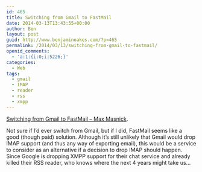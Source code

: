 ```yaml
---
id: 465
title: Switching from Gmail to FastMail
date: 2014-03-13T13:43:55+00:00
author: Ben
layout: post
guid: http://www.benjaminoakes.com/?p=465
permalink: /2014/03/13/switching-from-gmail-to-fastmail/
openid_comments:
  - 'a:1:{i:0;i:5226;}'
categories:
  - Web
tags:
  - gmail
  - IMAP
  - reader
  - rss
  - xmpp
---
```

[Switching from Gmail to FastMail – Max Masnick](http://www.maxmasnick.com/2013/07/19/fastmail/).

Not sure if I&#8217;d ever switch from Gmail, but if I did, FastMail seems like a good (though paid) solution. Although it&#8217;s still unlikely that Gmail would drop IMAP support (and thus any way of exporting email), this would be a service to consider as an alternative if a decision to drop IMAP should happen. Since Google is dropping XMPP support for their chat service and already killed their RSS reader, who knows where the next 4 years might take us...